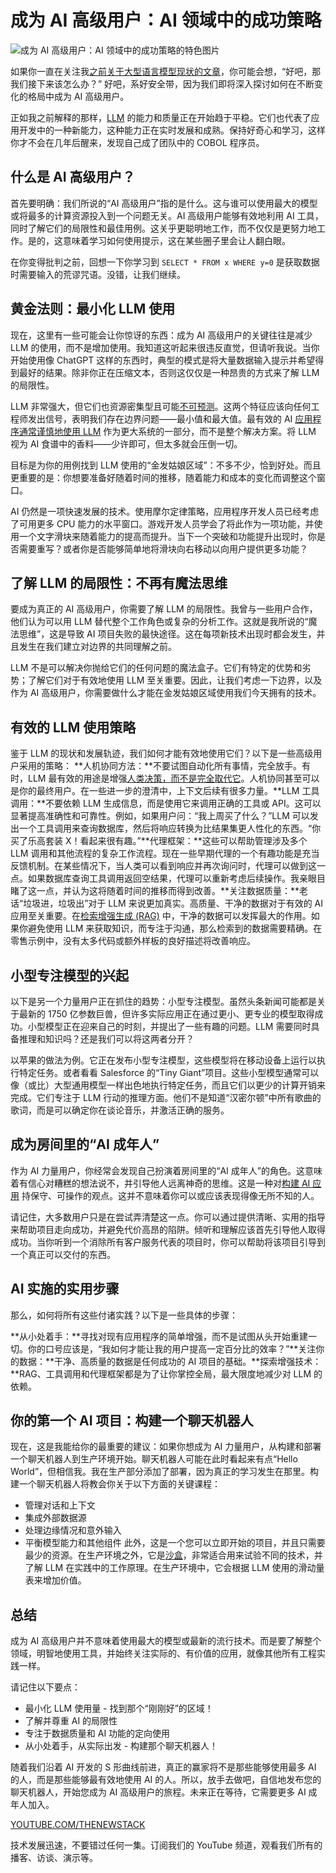# 成为 AI 高级用户：AI 领域中的成功策略

![成为 AI 高级用户：AI 领域中的成功策略的特色图片](https://cdn.thenewstack.io/media/2024/08/c22ed3d7-chatbot-1024x576.jpg)

如果你一直在关注我[之前关于大型语言模型现状的文章](https://thenewstack.io/the-current-state-of-llms-riding-the-sigmoid-curve/)，你可能会想，“好吧，那我们接下来该怎么办？” 好吧，系好安全带，因为我们即将深入探讨如何在不断变化的格局中成为 AI 高级用户。

正如我之前解释的那样，[LLM](https://www.datastax.com/guides/what-is-a-large-language-model?utm_medium=byline&utm_source=thenewstack&utm_campaign=enterprise&utm_content=power-user) 的能力和质量正在开始趋于平稳。它们也代表了应用开发中的一种新能力，这种能力正在实时发展和成熟。保持好奇心和学习，这样你才不会在几年后醒来，发现自己成了团队中的 COBOL 程序员。

## 什么是 AI 高级用户？

首先要明确：我们所说的“AI 高级用户”指的是什么。这与谁可以使用最大的模型或将最多的计算资源投入到一个问题无关。AI 高级用户能够有效地利用 AI 工具，同时了解它们的局限性和最佳用例。这关乎更聪明地工作，而不仅仅是更努力地工作。是的，这意味着学习如何使用提示，这在某些圈子里会让人翻白眼。

在你变得批判之前，回想一下你学习到 `SELECT * FROM x WHERE y=0` 是获取数据时需要输入的荒谬咒语。没错，让我们继续。

## 黄金法则：最小化 LLM 使用

现在，这里有一些可能会让你惊讶的东西：成为 AI 高级用户的关键往往是减少 LLM 的使用，而不是增加使用。我知道这听起来很违反直觉，但请听我说。当你开始使用像 ChatGPT 这样的东西时，典型的模式是将大量数据输入提示并希望得到最好的结果。除非你正在压缩文本，否则这仅仅是一种昂贵的方式来了解 LLM 的局限性。

LLM 非常强大，但它们也资源密集型且可能[不可预测](https://arxiv.org/abs/2304.00612)。这两个特征应该向任何工程师发出信号，表明我们存在边界问题——最小值和最大值。最有效的 AI [应用程序通常谨慎地使用 LLM](https://thenewstack.io/how-llms-are-transforming-enterprise-applications/) 作为更大系统的一部分，而不是整个解决方案。将 LLM 视为 AI 食谱中的香料——少许即可，但太多就会压倒一切。

目标是为你的用例找到 LLM 使用的“金发姑娘区域”：不多不少，恰到好处。而且更重要的是：你想要准备好随着时间的推移，随着能力和成本的变化而调整这个窗口。

AI 仍然是一项快速发展的技术。使用摩尔定律策略，应用程序开发人员已经考虑了可用更多 CPU 能力的水平窗口。游戏开发人员学会了将此作为一项功能，并使用一个文字滑块来随着能力的提高而提升。当下一个突破和功能提升出现时，你是否需要重写？或者你是否能够简单地将滑块向右移动以向用户提供更多功能？

## 了解 LLM 的局限性：不再有魔法思维

要成为真正的 AI 高级用户，你需要了解 LLM 的局限性。我曾与一些用户合作，他们认为可以用 LLM 替代整个工作角色或复杂的分析工作。这就是我所说的“魔法思维”，这是导致 AI 项目失败的最快途径。这在每项新技术出现时都会发生，并且发生在我们建立对边界的共同理解之前。

LLM 不是可以解决你抛给它们的任何问题的魔法盒子。它们有特定的优势和劣势；了解它们对于有效地使用 LLM 至关重要。因此，让我们考虑一下边界，以及作为 AI 高级用户，你需要做什么才能在金发姑娘区域使用我们今天拥有的技术。

## 有效的 LLM 使用策略

鉴于 LLM 的现状和发展轨迹，我们如何才能有效地使用它们？以下是一些高级用户采用的策略：
**人机协同方法：**不要试图自动化所有事情，完全放手。有时，LLM 最有效的用途是增强[人类决策，而不是完全取代它](https://thenewstack.io/ai-is-best-supporting-human-decision-making-not-replacing-it/)。人机协同甚至可以是你的最终用户。在一些进一步的澄清中，上下文后续有很多力量。**LLM 工具调用：**不要依赖 LLM 生成信息，而是使用它来调用正确的工具或 API。这可以显著提高准确性和可靠性。例如，如果用户问：“我上周买了什么？”LLM 可以发出一个工具调用来查询数据库，然后将响应转换为比结果集更人性化的东西。“你买了乐高套装 X！看起来很有趣。”**代理框架：**这些可以帮助管理涉及多个 LLM 调用和其他流程的复杂工作流程。现在一些早期代理的一个有趣功能是充当反馈机制。在某些情况下，当人类可以看到响应并再次询问时，代理可以做到这一点。如果数据库查询工具调用返回空结果，代理可以重新考虑后续操作。我亲眼目睹了这一点，并认为这将随着时间的推移而得到改善。**关注数据质量：**老话“垃圾进，垃圾出”对于 LLM 来说更加真实。高质量、干净的数据对于有效的 AI 应用至关重要。在[检索增强生成 (RAG)](https://www.datastax.com/guides/what-is-retrieval-augmented-generation?utm_medium=byline&utm_source=thenewstack&utm_campaign=enterprise&utm_content=power-user) 中，干净的数据可以发挥最大的作用。如果你避免使用 LLM 来获取知识，而专注于沟通，那么检索到的数据需要精确。在零售示例中，没有太多代码或额外样板的良好描述将改善响应。

## 小型专注模型的兴起

以下是另一个力量用户正在抓住的趋势：小型专注模型。虽然头条新闻可能都是关于最新的 1750 亿参数巨兽，但许多实际应用正在通过更小、更专业的模型取得成功。小型模型正在迎来自己的时刻，并提出了一些有趣的问题。LLM 需要同时具备推理和知识吗？还是我们可以将这两者分开？

以苹果的做法为例。它正在发布小型专注模型，这些模型将在移动设备上运行以执行特定任务。或者看看 Salesforce 的“Tiny Giant”项目。这些小型模型通常可以像（或比）大型通用模型一样出色地执行特定任务，而且它们以更少的计算开销来完成。它们专注于 LLM 行动的推理方面。他们不是知道“汉密尔顿”中所有歌曲的歌词，而是可以确定你在谈论音乐，并激活正确的服务。

## 成为房间里的“AI 成年人”

作为 AI 力量用户，你经常会发现自己扮演着房间里的“AI 成年人”的角色。这意味着有信心对糟糕的想法说不，并引导他人远离神奇的思维。这是一种对[构建 AI 应用](https://thenewstack.io/surmounting-the-challenge-of-building-web3-applications/) 持保守、可操作的观点。这并不意味着你可以或应该表现得像无所不知的人。

请记住，大多数用户只是在尝试弄清楚这一点。你可以通过提供清晰、实用的指导来帮助项目走向成功，并避免代价高昂的陷阱。倾听和理解应该首先引导他人取得成功。当你听到一个消除所有客户服务代表的项目时，你可以帮助将该项目引导到一个真正可以交付的东西。

## AI 实施的实用步骤

那么，如何将所有这些付诸实践？以下是一些具体的步骤：

**从小处着手：**寻找对现有应用程序的简单增强，而不是试图从头开始重建一切。你的口号应该是，“我如何才能让我的用户提高一定百分比的效率？”**关注你的数据：**干净、高质量的数据是任何成功的 AI 项目的基础。**探索增强技术：**RAG、工具调用和代理框架都是为了让你掌控全局，最大限度地减少对 LLM 的依赖。

## 你的第一个 AI 项目：构建一个聊天机器人

现在，这是我能给你的最重要的建议：如果你想成为 AI 力量用户，从构建和部署一个聊天机器人到生产环境开始。聊天机器人可能在此时看起来有点“Hello World”，但相信我。我在生产部分添加了部署，因为真正的学习发生在那里。构建一个聊天机器人将教会你关于以下方面的关键课程：

- 管理对话和上下文
- 集成外部数据源
- 处理边缘情况和意外输入
- 平衡模型能力和其他组件
此外，这是一个您可以立即开始的项目，并且只需要最少的资源。在生产环境之外，它是[沙盒](https://www.langflow.org/)，非常适合用来试验不同的技术，并了解 LLM 在实践中的工作原理。在生产环境中，它会根据 LLM 使用的滑动量表来增加价值。

## 总结

成为 AI 高级用户并不意味着使用最大的模型或最新的流行技术。而是要了解整个领域，明智地使用工具，并始终关注实际的、有价值的应用，就像其他所有工程实践一样。

请记住以下要点：

- 最小化 LLM 使用量 - 找到那个“刚刚好”的区域！
- 了解并尊重 AI 的局限性
- 专注于数据质量和 AI 功能的定向使用
- 从小处着手，从实际出发 - 构建那个聊天机器人！

随着我们沿着 AI 开发的 S 形曲线前进，真正的赢家将不是那些能够使用最多 AI 的人，而是那些能够最有效地使用 AI 的人。所以，放手去做吧，自信地发布您的聊天机器人，开始您成为 AI 高级用户的旅程。未来正在等待，它需要更多 AI 成年人加入。

[YOUTUBE.COM/THENEWSTACK](https://youtube.com/thenewstack?sub_confirmation=1)

技术发展迅速，不要错过任何一集。订阅我们的 YouTube 频道，观看我们所有的播客、访谈、演示等。